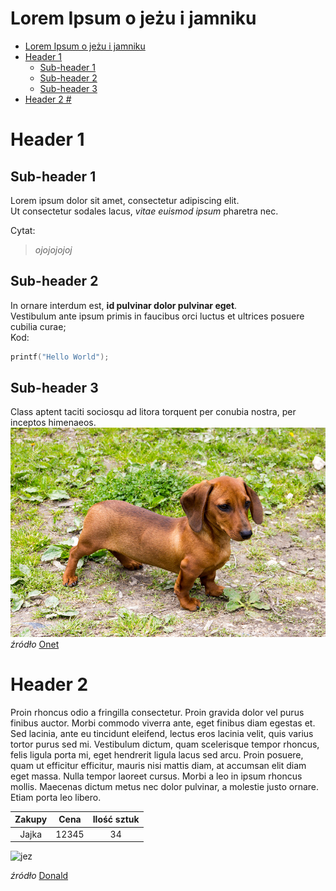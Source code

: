 Lorem Ipsum o jeżu i jamniku
=
- [Lorem Ipsum o jeżu i jamniku](#lorem-ipsum-o-jeżu-i-jamniku)
- [Header 1](#header-1)
  - [Sub-header 1](#sub-header-1)
  - [Sub-header 2](#sub-header-2)
  - [Sub-header 3](#sub-header-3)
- [Header 2 #](#header-2-)
# Header 1 #
## Sub-header 1 ##
Lorem ipsum dolor sit amet, consectetur adipiscing elit.   
Ut consectetur sodales lacus, *vitae euismod ipsum* pharetra nec.  

Cytat:
>*ojojojojoj* 
## Sub-header 2 ##
In ornare interdum est, **id pulvinar dolor pulvinar eget**.   
Vestibulum ante ipsum primis in faucibus orci luctus et ultrices posuere cubilia curae;  
Kod:
```c
printf("Hello World");
```
## Sub-header 3 ##
Class aptent taciti sociosqu ad litora torquent per conubia nostra, per inceptos himenaeos. 
![jamnik](jamnik.jpg)
*źródło* [Onet](http://www.onet.pl/)
# Header 2 #  
Proin rhoncus odio a fringilla consectetur. Proin gravida dolor vel purus finibus auctor. Morbi commodo viverra ante, eget finibus diam egestas et. Sed lacinia, ante eu tincidunt eleifend, lectus eros lacinia velit, quis varius tortor purus sed mi. Vestibulum dictum, quam scelerisque tempor rhoncus, felis ligula porta mi, eget hendrerit ligula lacus sed arcu. Proin posuere, quam ut efficitur efficitur, mauris nisi mattis diam, at accumsan elit diam eget massa. Nulla tempor laoreet cursus. Morbi a leo in ipsum rhoncus mollis. Maecenas dictum metus nec dolor pulvinar, a molestie justo ornare. Etiam porta leo libero. 

 Zakupy  |   Cena   |  Ilość sztuk
:-------:|:--------:|:-------------:
 Jajka   |12345     |34

![jez](https://ocdn.eu/images/pulscms/ZmY7MDA_/f1644943cb703ed6f01da4aa78141b75.jpg)  

*źródło* [Donald](http://www.donald.pl/)